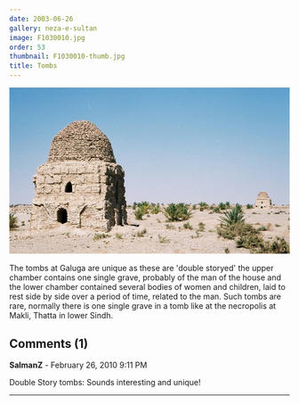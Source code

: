 ```yaml
---
date: 2003-06-26
gallery: neza-e-sultan
image: F1030010.jpg
order: 53
thumbnail: F1030010-thumb.jpg
title: Tombs
---
```


![Tombs](./F1030010.jpg)

The tombs at Galuga are unique as these are 'double storyed' the upper chamber contains one single grave, probably of the man of the house and the lower chamber contained several bodies of women and children, laid to rest side by side over a period of time, related to the man. Such tombs are rare, normally there is one single grave in a tomb like at the necropolis at Makli, Thatta in lower Sindh.

<div id="comments">

## Comments (1)

**SalmanZ** - February 26, 2010  9:11 PM

Double Story tombs: Sounds interesting and unique!

---

</div>